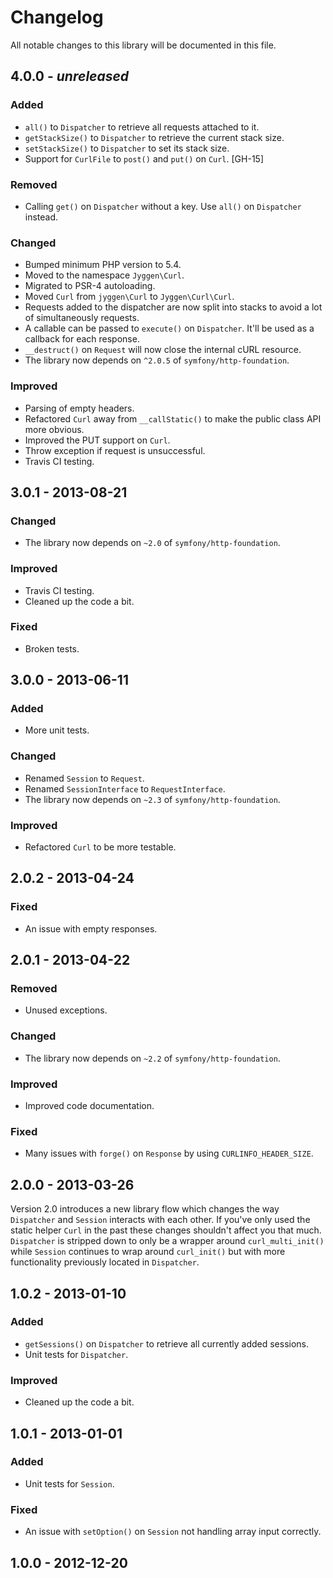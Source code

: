 # Changelog
All notable changes to this library will be documented in this file.

## 4.0.0 - *unreleased*

### Added
- `all()` to `Dispatcher` to retrieve all requests attached to it.
- `getStackSize()` to `Dispatcher` to retrieve the current stack size.
- `setStackSize()` to `Dispatcher` to set its stack size.
- Support for `CurlFile` to `post()` and `put()` on `Curl`. [GH-15]

### Removed
- Calling `get()` on `Dispatcher` without a key. Use `all()` on `Dispatcher` instead.

### Changed

- Bumped minimum PHP version to 5.4.
- Moved to the namespace `Jyggen\Curl`.
- Migrated to PSR-4 autoloading.
- Moved `Curl` from `jyggen\Curl` to `Jyggen\Curl\Curl`.
- Requests added to the dispatcher are now split into stacks to avoid a lot of simultaneously requests.
- A callable can be passed to `execute()` on `Dispatcher`. It'll be used as a callback for each response.
- `__destruct()` on `Request` will now close the internal cURL resource.
- The library now depends on `^2.0.5` of `symfony/http-foundation`.

### Improved
- Parsing of empty headers.
- Refactored `Curl` away from `__callStatic()` to make the public class API more obvious.
- Improved the PUT support on `Curl`.
- Throw exception if request is unsuccessful.
- Travis CI testing.

## 3.0.1 - 2013-08-21

### Changed
- The library now depends on `~2.0` of `symfony/http-foundation`.

### Improved
- Travis CI testing.
- Cleaned up the code a bit.

### Fixed
- Broken tests.

## 3.0.0 - 2013-06-11

### Added
- More unit tests.

### Changed
- Renamed `Session` to `Request`.
- Renamed `SessionInterface` to `RequestInterface`.
- The library now depends on `~2.3` of `symfony/http-foundation`.

### Improved
- Refactored `Curl` to be more testable.

## 2.0.2 - 2013-04-24

### Fixed
- An issue with empty responses.

## 2.0.1 - 2013-04-22

### Removed
- Unused exceptions.

### Changed
- The library now depends on `~2.2` of `symfony/http-foundation`.

### Improved
- Improved code documentation.

### Fixed
- Many issues with `forge()` on `Response` by using `CURLINFO_HEADER_SIZE`.

## 2.0.0 - 2013-03-26

Version 2.0 introduces a new library flow which changes the way `Dispatcher` and `Session` interacts with each other. If you've only used the static helper `Curl` in the past these changes shouldn't affect you that much. `Dispatcher` is stripped down to only be a wrapper around `curl_multi_init()` while `Session` continues to wrap around `curl_init()` but with more functionality previously located in `Dispatcher`.

## 1.0.2 - 2013-01-10

### Added
- `getSessions()` on `Dispatcher` to retrieve all currently added sessions.
- Unit tests for `Dispatcher`.

### Improved
- Cleaned up the code a bit.

## 1.0.1 - 2013-01-01

### Added
- Unit tests for `Session`.

### Fixed
- An issue with `setOption()` on `Session` not handling array input correctly.

## 1.0.0 - 2012-12-20
